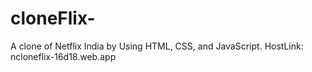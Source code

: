 # cloneFlix-
A clone of Netflix India by Using HTML, CSS, and JavaScript.
HostLink: ncloneflix-16d18.web.app
